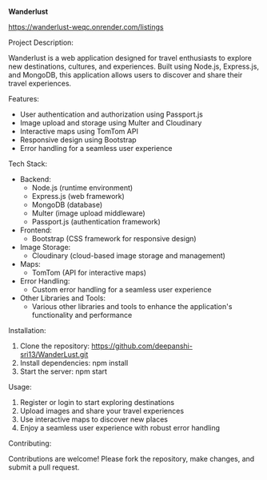 **Wanderlust**

https://wanderlust-weqc.onrender.com/listings

Project Description:

Wanderlust is a web application designed for travel enthusiasts to explore new destinations, cultures, and experiences. Built using Node.js, Express.js, and MongoDB, this application allows users to discover and share their travel experiences.

Features:

- User authentication and authorization using Passport.js
- Image upload and storage using Multer and Cloudinary
- Interactive maps using TomTom API
- Responsive design using Bootstrap
- Error handling for a seamless user experience

Tech Stack:

- Backend:
    - Node.js (runtime environment)
    - Express.js (web framework)
    - MongoDB (database)
    - Multer (image upload middleware)
    - Passport.js (authentication framework)
- Frontend:
    - Bootstrap (CSS framework for responsive design)
- Image Storage:
    - Cloudinary (cloud-based image storage and management)
- Maps:
    - TomTom (API for interactive maps)
- Error Handling:
    - Custom error handling for a seamless user experience
- Other Libraries and Tools:
    - Various other libraries and tools to enhance the application's functionality and performance


Installation:

1. Clone the repository: https://github.com/deepanshi-sri13/WanderLust.git
2. Install dependencies: npm install
3. Start the server: npm start

Usage:

1. Register or login to start exploring destinations
2. Upload images and share your travel experiences
3. Use interactive maps to discover new places
4. Enjoy a seamless user experience with robust error handling


Contributing:

Contributions are welcome! Please fork the repository, make changes, and submit a pull request.
